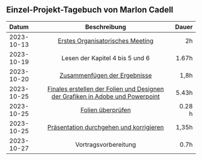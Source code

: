## Einzel-Projekt-Tagebuch von Marlon Cadell

**Datum** | **Beschreibung** | **Dauer**
:---|:---:|---:
2023-10-13 | [Erstes Organisatorisches Meeting](../Projekt-Dokumentation/Eintrag01.md) | 2h
2023-10-19 | Lesen der Kapitel 4 bis 5 und 6 | 1.67h
2023-10-20 | [Zusammenfügen der Ergebnisse](../Projekt-Dokumentation/Eintrag02.md) | 1,8h
2023-10-25 | [Finales erstellen der Folien und Designen der Grafiken in Adobe und Powerpoint](../Projekt-Dokumentation/Eintrag03.md) | 5.43h
2023-10-25 | [Folien überprüfen](../Projekt-Dokumentation/Eintrag03.md) | 0.28 h
2023-10-25 | [Präsentation durchgehen und korrigieren](../Projekt-Dokumentation/Eintrag03.md) | 1,35h
2023-10-27 | Vortragsvorbereitung | 0.7h
